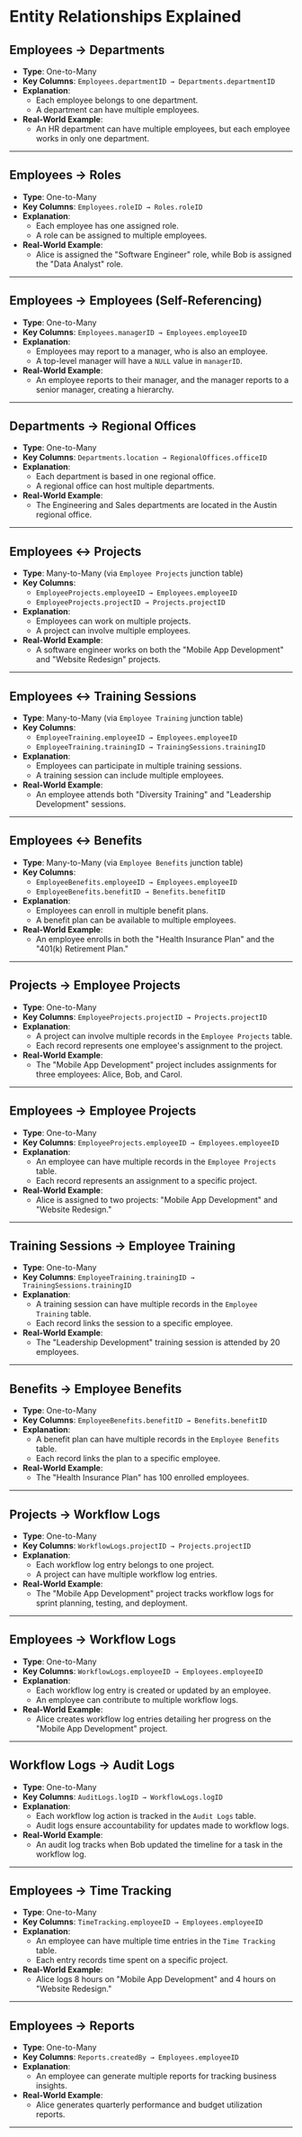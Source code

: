 # Entity Relationships Explained

## **Employees → Departments**
- **Type**: One-to-Many
- **Key Columns**: `Employees.departmentID → Departments.departmentID`
- **Explanation**:
  - Each employee belongs to one department.
  - A department can have multiple employees.
- **Real-World Example**:
  - An HR department can have multiple employees, but each employee works in only one department.

---

## **Employees → Roles**
- **Type**: One-to-Many
- **Key Columns**: `Employees.roleID → Roles.roleID`
- **Explanation**:
  - Each employee has one assigned role.
  - A role can be assigned to multiple employees.
- **Real-World Example**:
  - Alice is assigned the "Software Engineer" role, while Bob is assigned the "Data Analyst" role.

---

## **Employees → Employees (Self-Referencing)**
- **Type**: One-to-Many
- **Key Columns**: `Employees.managerID → Employees.employeeID`
- **Explanation**:
  - Employees may report to a manager, who is also an employee.
  - A top-level manager will have a `NULL` value in `managerID`.
- **Real-World Example**:
  - An employee reports to their manager, and the manager reports to a senior manager, creating a hierarchy.

---

## **Departments → Regional Offices**
- **Type**: One-to-Many
- **Key Columns**: `Departments.location → RegionalOffices.officeID`
- **Explanation**:
  - Each department is based in one regional office.
  - A regional office can host multiple departments.
- **Real-World Example**:
  - The Engineering and Sales departments are located in the Austin regional office.

---

## **Employees ↔ Projects**
- **Type**: Many-to-Many (via `Employee Projects` junction table)
- **Key Columns**:
  - `EmployeeProjects.employeeID → Employees.employeeID`
  - `EmployeeProjects.projectID → Projects.projectID`
- **Explanation**:
  - Employees can work on multiple projects.
  - A project can involve multiple employees.
- **Real-World Example**:
  - A software engineer works on both the "Mobile App Development" and "Website Redesign" projects.

---

## **Employees ↔ Training Sessions**
- **Type**: Many-to-Many (via `Employee Training` junction table)
- **Key Columns**:
  - `EmployeeTraining.employeeID → Employees.employeeID`
  - `EmployeeTraining.trainingID → TrainingSessions.trainingID`
- **Explanation**:
  - Employees can participate in multiple training sessions.
  - A training session can include multiple employees.
- **Real-World Example**:
  - An employee attends both "Diversity Training" and "Leadership Development" sessions.

---

## **Employees ↔ Benefits**
- **Type**: Many-to-Many (via `Employee Benefits` junction table)
- **Key Columns**:
  - `EmployeeBenefits.employeeID → Employees.employeeID`
  - `EmployeeBenefits.benefitID → Benefits.benefitID`
- **Explanation**:
  - Employees can enroll in multiple benefit plans.
  - A benefit plan can be available to multiple employees.
- **Real-World Example**:
  - An employee enrolls in both the "Health Insurance Plan" and the "401(k) Retirement Plan."

---

## **Projects → Employee Projects**
- **Type**: One-to-Many
- **Key Columns**: `EmployeeProjects.projectID → Projects.projectID`
- **Explanation**:
  - A project can involve multiple records in the `Employee Projects` table.
  - Each record represents one employee's assignment to the project.
- **Real-World Example**:
  - The "Mobile App Development" project includes assignments for three employees: Alice, Bob, and Carol.

---

## **Employees → Employee Projects**
- **Type**: One-to-Many
- **Key Columns**: `EmployeeProjects.employeeID → Employees.employeeID`
- **Explanation**:
  - An employee can have multiple records in the `Employee Projects` table.
  - Each record represents an assignment to a specific project.
- **Real-World Example**:
  - Alice is assigned to two projects: "Mobile App Development" and "Website Redesign."

---

## **Training Sessions → Employee Training**
- **Type**: One-to-Many
- **Key Columns**: `EmployeeTraining.trainingID → TrainingSessions.trainingID`
- **Explanation**:
  - A training session can have multiple records in the `Employee Training` table.
  - Each record links the session to a specific employee.
- **Real-World Example**:
  - The "Leadership Development" training session is attended by 20 employees.

---

## **Benefits → Employee Benefits**
- **Type**: One-to-Many
- **Key Columns**: `EmployeeBenefits.benefitID → Benefits.benefitID`
- **Explanation**:
  - A benefit plan can have multiple records in the `Employee Benefits` table.
  - Each record links the plan to a specific employee.
- **Real-World Example**:
  - The "Health Insurance Plan" has 100 enrolled employees.

---

## **Projects → Workflow Logs**
- **Type**: One-to-Many
- **Key Columns**: `WorkflowLogs.projectID → Projects.projectID`
- **Explanation**:
  - Each workflow log entry belongs to one project.
  - A project can have multiple workflow log entries.
- **Real-World Example**:
  - The "Mobile App Development" project tracks workflow logs for sprint planning, testing, and deployment.

---

## **Employees → Workflow Logs**
- **Type**: One-to-Many
- **Key Columns**: `WorkflowLogs.employeeID → Employees.employeeID`
- **Explanation**:
  - Each workflow log entry is created or updated by an employee.
  - An employee can contribute to multiple workflow logs.
- **Real-World Example**:
  - Alice creates workflow log entries detailing her progress on the "Mobile App Development" project.

---

## **Workflow Logs → Audit Logs**
- **Type**: One-to-Many
- **Key Columns**: `AuditLogs.logID → WorkflowLogs.logID`
- **Explanation**:
  - Each workflow log action is tracked in the `Audit Logs` table.
  - Audit logs ensure accountability for updates made to workflow logs.
- **Real-World Example**:
  - An audit log tracks when Bob updated the timeline for a task in the workflow log.

---

## **Employees → Time Tracking**
- **Type**: One-to-Many
- **Key Columns**: `TimeTracking.employeeID → Employees.employeeID`
- **Explanation**:
  - An employee can have multiple time entries in the `Time Tracking` table.
  - Each entry records time spent on a specific project.
- **Real-World Example**:
  - Alice logs 8 hours on "Mobile App Development" and 4 hours on "Website Redesign."

---

## **Employees → Reports**
- **Type**: One-to-Many
- **Key Columns**: `Reports.createdBy → Employees.employeeID`
- **Explanation**:
  - An employee can generate multiple reports for tracking business insights.
- **Real-World Example**:
  - Alice generates quarterly performance and budget utilization reports.

---